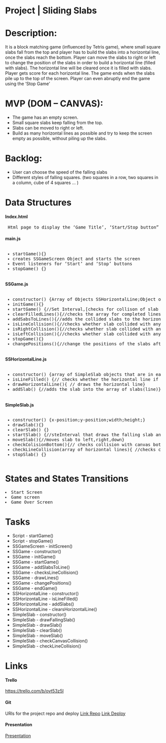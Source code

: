 # Project | Sliding Slabs

# Description:

It is a block matching game (influenced by Tetris game), where small square slabs fall from the top and player has to build the slabs into a horizontal line, once the slabs reach the bottom. Player can move the slabs to right or left to change the position of the slabs in order to build a horizontal line (filled with slabs). The horizontal line will be cleared once it is filled with slabs. Player gets score for each horizontal line. The game ends when the slabs pile up to the top of the screen. Player can even abruptly end the game using the ‘Stop Game’

# MVP (DOM – CANVAS):

<ul> 
 <li>	The game has an empty screen.</li>
 <li>Small square slabs keep falling from the top.</li>
 <li>Slabs can be moved to right or left. </li>
 <li>Build as many horizontal lines as possible and try to keep the screen empty as possible, without piling up the slabs.</li>
</ul>

# Backlog:

<ul>
 <li> User can choose the speed of the falling slabs </li>
 <li> Different styles of falling squares. (two squares in a row, two squares in a column, cube of 4 squares … )
 </li>
</ul>

# Data Structures

<h4> Index.html </h4>
<pre> Html page to display the ‘Game Title’, ‘Start/Stop button” and the game screen </pre>

<h4> main.js	</h4> 
<pre><ul><li>startGame(){} </li><li>creates SSGameScreen Object and starts the screen</li><li>Event listeners for ‘Start’ and ‘Stop’ buttons </li><li>stopGame() {}</li></ul></pre>
<h4>SSGame.js</h4><pre><ul><li>constructor() {Array of Objects SSHorizontalLine;Object of SimpleSlab;canvas-context;canvas-element;Canvas-width;Canvas-height;} </li><li>initGame(){}</li><li>startGame() {//Set Interval,[checks for collison of slab with canvas or lines at the bottom],[checks for fully built lines,clears them,draw the partially built and fully built lines],[triggers a new falling slab and retriggers a new one once the previous one collides]} </li><li>clearFilledLines(){//checks the array for completed lines and deletes the fully built lines} </li><li>addSabsToLines(){//adds the collided slabs to the horizontal lines array}</li><li>isLineCollision(){//checks whether slab collided with any horizontalline}</li><li>isRightCollision(){//checks whether slab collided with any right side blocks or right side of canvas}</li><li>isLeftCollision(){//checks whether slab collided with any left side blocks or left side of canvas}</li><li>stopGame(){}</li><li>changePositions(){//change the positions of the slabs after deleting the flly formed lines}</li></ul></pre>
<h4>SSHorizontalLine.js</h4><pre><ul><li>constructor() {array of SimpleSlab objects that are in each line;top-y-point;bottom-y-point} </li><li>isLineFilled() {// checks whether the horizontal line if fully built or not} </li><li>drawHorizontalLine(){ // draws the horizontal line} </li><li>addSlab() {//adds the slab into the array of slabs(line)} </li></ul></pre>
<h4>SimpleSlab.js</h4><pre><ul><li>constructor() {x-position;y-position;width;height;} </li><li>drawSlab(){} </li><li>clearSlab() {}</li><li>startSlab() {//steInterval that draws the falling slab and cheks for collison of slab with canvas or with lines}</li><li>moveSlab(){//moves slab to left,right,down}</li><li>checkColisionBottom(){// checks collision with canvas bottom}</li><li>checkLineCollision(array of horizontal lines){ //checks collision with any of the lines }</li><li>stopSlab() {}</li></ul></pre>

# States and States Transitions

<pre><li>Start Screen</li><li>Game screen</li><li>Game Over Screen</li></pre>

# Tasks

<ul><li>Script - startGame()</li><li>Script - stopGame()</li><li>SSGameScreen - initScreen()</li><li>SSGame - constructor()</li><li>SSGame - initGame()</li><li>SSGame - startGame()</li><li>SSGame - addSlabsToLine()</li><li>SSGame - checksLineCollision()</li><li>SSGame - drawLines()</li><li>SSGame - changePositions()</li><li>SSGame - endGame()</li><li>SSHorizontalLine - constructor()</li> <li>SSHorizontalLine - isLineFilled()</li><li>SSHorizontalLine - addSlabs()</li><li>SSHorizontalLine - clearsHorizontalLine()</li><li>SimpleSlab - constructor()</li><li>SimpleSlab - drawFallingSlab()</li><li>SimpleSlab - drawSlab()</li><li>SimpleSlab - clearSlab()</li><li>SimpleSlab - moveSlab()</li><li>SimpleSlab - checkCanvasCollision()</li><li>SimpleSlab - checkLineCollision()</li></ul>

# Links

 <h4>Trello</h4> <a href="https://trello.com/b/ovt53z5I" alt="">https://trello.com/b/ovt53z5I</a>
 <h4>Git</h4> <p>URls for the project repo and deploy
<a href="https://github.com/SunithaMannam/IH_Project1_SSlabs">Link Repo</a>
<a href="https://sunithamannam.github.io/IH_Project1_SSlabs/" >Link Deploy</a></p>
<h4>Presentation</h4> <a href="https://docs.google.com/presentation/d/1FZwvXnQtjhBROV8tNWwIGT7Sc4TGuVY0kmGgS-2KVlc/edit#slide=id.p" alt="">Presentation</a>

